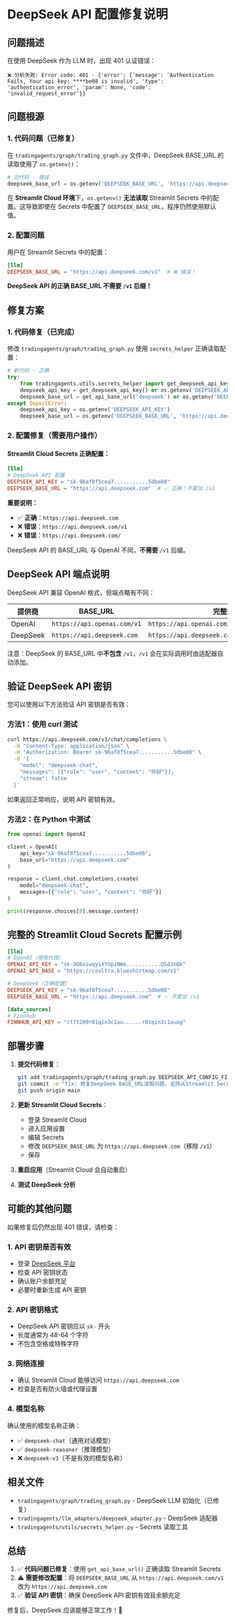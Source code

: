 # DeepSeek API 配置修复说明

## 问题描述

在使用 DeepSeek 作为 LLM 时，出现 401 认证错误：
```
❌ 分析失败: Error code: 401 - {'error': {'message': 'Authentication Fails, Your api key: ****be08 is invalid', 'type': 'authentication_error', 'param': None, 'code': 'invalid_request_error'}}
```

## 问题根源

### 1. 代码问题（已修复）

在 `tradingagents/graph/trading_graph.py` 文件中，DeepSeek BASE_URL 的读取使用了 `os.getenv()`：

```python
# 旧代码 - 错误
deepseek_base_url = os.getenv('DEEPSEEK_BASE_URL', 'https://api.deepseek.com')
```

在 **Streamlit Cloud 环境**下，`os.getenv()` **无法读取** Streamlit Secrets 中的配置。这导致即使在 Secrets 中配置了 `DEEPSEEK_BASE_URL`，程序仍然使用默认值。

### 2. 配置问题

用户在 Streamlit Secrets 中的配置：
```toml
[llm]
DEEPSEEK_BASE_URL = "https://api.deepseek.com/v1"  # ❌ 错误！
```

**DeepSeek API 的正确 BASE_URL 不需要 `/v1` 后缀！**

## 修复方案

### 1. 代码修复（已完成）

修改 `tradingagents/graph/trading_graph.py` 使用 `secrets_helper` 正确读取配置：

```python
# 新代码 - 正确
try:
    from tradingagents.utils.secrets_helper import get_deepseek_api_key, get_api_base_url
    deepseek_api_key = get_deepseek_api_key() or os.getenv('DEEPSEEK_API_KEY')
    deepseek_base_url = get_api_base_url('deepseek') or os.getenv('DEEPSEEK_BASE_URL', 'https://api.deepseek.com')
except ImportError:
    deepseek_api_key = os.getenv('DEEPSEEK_API_KEY')
    deepseek_base_url = os.getenv('DEEPSEEK_BASE_URL', 'https://api.deepseek.com')
```

### 2. 配置修复（需要用户操作）

#### Streamlit Cloud Secrets 正确配置：

```toml
[llm]
# DeepSeek API 配置
DEEPSEEK_API_KEY = "sk-96af8f5cea7...........5dbe08"
DEEPSEEK_BASE_URL = "https://api.deepseek.com"  # ✅ 正确！不要加 /v1
```

**重要说明：**
- ✅ **正确**：`https://api.deepseek.com`
- ❌ **错误**：`https://api.deepseek.com/v1`
- ❌ **错误**：`https://api.deepseek.com/`

DeepSeek API 的 BASE_URL 与 OpenAI 不同，**不需要** `/v1` 后缀。

## DeepSeek API 端点说明

DeepSeek API 兼容 OpenAI 格式，但端点略有不同：

| 提供商 | BASE_URL | 完整端点 |
|--------|----------|---------|
| OpenAI | `https://api.openai.com/v1` | `https://api.openai.com/v1/chat/completions` |
| DeepSeek | `https://api.deepseek.com` | `https://api.deepseek.com/v1/chat/completions` |

注意：DeepSeek 的 BASE_URL 中**不包含** `/v1`，`/v1` 会在实际调用时由适配器自动添加。

## 验证 DeepSeek API 密钥

您可以使用以下方法验证 API 密钥是否有效：

### 方法1：使用 curl 测试

```bash
curl https://api.deepseek.com/v1/chat/completions \
  -H "Content-Type: application/json" \
  -H "Authorization: Bearer sk-96af8f5cea7...........5dbe08" \
  -d '{
    "model": "deepseek-chat",
    "messages": [{"role": "user", "content": "你好"}],
    "stream": false
  }'
```

如果返回正常响应，说明 API 密钥有效。

### 方法2：在 Python 中测试

```python
from openai import OpenAI

client = OpenAI(
    api_key="sk-96af8f5cea7...........5dbe08",
    base_url="https://api.deepseek.com"
)

response = client.chat.completions.create(
    model="deepseek-chat",
    messages=[{"role": "user", "content": "你好"}]
)

print(response.choices[0].message.content)
```

## 完整的 Streamlit Cloud Secrets 配置示例

```toml
[llm]
# OpenAI（使用代理）
OPENAI_API_KEY = "sk-OQ6xiwqyiXYUpzNWe...........QSdJnQk"
OPENAI_API_BASE = "https://coultra.blueshirtmap.com/v1"

# DeepSeek（正确配置）
DEEPSEEK_API_KEY = "sk-96af8f5cea7...........5dbe08"
DEEPSEEK_BASE_URL = "https://api.deepseek.com"  # ✅ 不要加 /v1

[data_sources]
# Finnhub
FINNHUB_API_KEY = "ctt5209r01qin3c1au......r01qin3c1auag"
```

## 部署步骤

1. **提交代码修复**：
   ```bash
   git add tradingagents/graph/trading_graph.py DEEPSEEK_API_CONFIG_FIX.md
   git commit -m "fix: 修复DeepSeek BASE_URL读取问题，支持从Streamlit Secrets正确读取配置"
   git push origin main
   ```

2. **更新 Streamlit Cloud Secrets**：
   - 登录 Streamlit Cloud
   - 进入应用设置
   - 编辑 Secrets
   - 修改 `DEEPSEEK_BASE_URL` 为 `https://api.deepseek.com`（移除 `/v1`）
   - 保存

3. **重启应用**（Streamlit Cloud 会自动重启）

4. **测试 DeepSeek 分析**

## 可能的其他问题

如果修复后仍然出现 401 错误，请检查：

### 1. API 密钥是否有效
- 登录 [DeepSeek 平台](https://platform.deepseek.com/)
- 检查 API 密钥状态
- 确认账户余额充足
- 必要时重新生成 API 密钥

### 2. API 密钥格式
- DeepSeek API 密钥应以 `sk-` 开头
- 长度通常为 48-64 个字符
- 不包含空格或特殊字符

### 3. 网络连接
- 确认 Streamlit Cloud 能够访问 `https://api.deepseek.com`
- 检查是否有防火墙或代理设置

### 4. 模型名称
确认使用的模型名称正确：
- ✅ `deepseek-chat`（通用对话模型）
- ✅ `deepseek-reasoner`（推理模型）
- ❌ `deepseek-v3`（不是有效的模型名称）

## 相关文件

- `tradingagents/graph/trading_graph.py` - DeepSeek LLM 初始化（已修复）
- `tradingagents/llm_adapters/deepseek_adapter.py` - DeepSeek 适配器
- `tradingagents/utils/secrets_helper.py` - Secrets 读取工具

## 总结

1. ✅ **代码问题已修复**：使用 `get_api_base_url()` 正确读取 Streamlit Secrets
2. ⚠️ **需要修改配置**：将 `DEEPSEEK_BASE_URL` 从 `https://api.deepseek.com/v1` 改为 `https://api.deepseek.com`
3. ✅ **验证 API 密钥**：确保 DeepSeek API 密钥有效且余额充足

修复后，DeepSeek 应该能够正常工作！🎉

